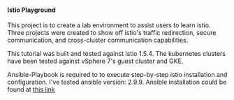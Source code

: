 #### Istio Playground
This project is to create a lab environment to assist users to learn istio. Three projects were created to show off istio's traffic redirection, secure communication, and cross-cluster communication capabilities. 

This tutorial was built and tested against istio 1.5.4. The kubernetes clusters have been tested against vSphere 7's guest cluster and GKE. 

Ansible-Playbook is required to to execute step-by-step istio installation and configuration. I've tested ansible version: 2.9.9. Ansible installation could be found at [this link](https://docs.ansible.com/ansible/latest/installation_guide/intro_installation.html)
